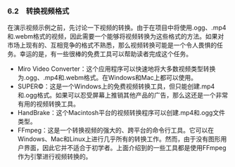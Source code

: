 ### 6.2　转换视频格式

在演示视频示例之前，先讨论一下视频的转换。由于在项目中将使用.ogg、.mp4和.webm格式的视频，因此需要一个能够将视频转换为这些格式的方法。如果对市场上现有的、互相竞争的格式不熟悉，那么视频转换可能是一个令人畏惧的任务。幸运的是，有一些很棒的免费工具可以帮助读者完成这个任务。

+ Miro Video Converter：这个应用程序可以快速地将大多数视频类型转换为.ogg、.mp4和.webm格式。在Windows和Mac上都可以使用。
+ SUPER©：这是一个Windows上的免费视频转换工具，但只能创建.mp4和.ogg格式。如果可以忍受屏幕上推销其他产品的广告，那么这还是一个非常有用的视频转换工具。
+ HandBrake：这个Macintosh平台的视频转换程序可以创建.mp4和.ogg文件类型。
+ FFmpeg：这是一个转换视频的强大的、跨平台的命令行工具。它可以在Windows、Mac和Linux上进行几乎所有的转换工作。然而，由于没有图形用户界面，因此它并不适合于初学者。上面介绍到的一些工具都是使用FFmpeg作为引擎进行视频转换的。


